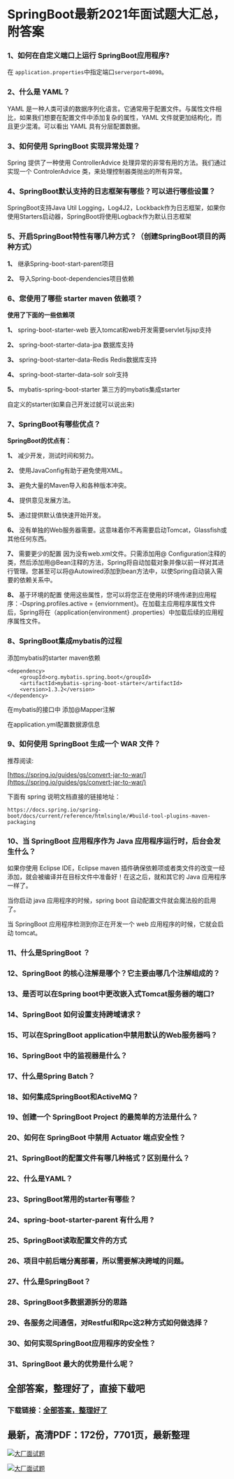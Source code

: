 # SpringBoot最新2021年面试题大汇总，附答案







### 1、如何在自定义端口上运行 SpringBoot应用程序?

在 `application.properties`中指定端口`serverport=8090`。


### 2、什么是 YAML？

YAML 是一种人类可读的数据序列化语言。它通常用于配置文件。与属性文件相比，如果我们想要在配置文件中添加复杂的属性，YAML 文件就更加结构化，而且更少混淆。可以看出 YAML 具有分层配置数据。


### 3、如何使用 SpringBoot 实现异常处理？

Spring 提供了一种使用 ControllerAdvice 处理异常的非常有用的方法。我们通过实现一个 ControlerAdvice 类，来处理控制器类抛出的所有异常。


### 4、SpringBoot默认支持的日志框架有哪些？可以进行哪些设置？

SpringBoot支持Java Util Logging，Log4J2，Lockback作为日志框架，如果你使用Starters启动器，SpringBoot将使用Logback作为默认日志框架


### 5、开启SpringBoot特性有哪几种方式？（创建SpringBoot项目的两种方式）

**1、** 继承Spring-boot-start-parent项目

**2、** 导入Spring-boot-dependencies项目依赖


### 6、您使用了哪些 starter maven 依赖项？

**使用了下面的一些依赖项**

**1、**  spring-boot-starter-web 嵌入tomcat和web开发需要servlet与jsp支持

**2、**  spring-boot-starter-data-jpa 数据库支持

**3、**  spring-boot-starter-data-Redis Redis数据库支持

**4、**  spring-boot-starter-data-solr solr支持

**5、**  mybatis-spring-boot-starter 第三方的mybatis集成starter

自定义的starter(如果自己开发过就可以说出来)


### 7、SpringBoot有哪些优点？

**SpringBoot的优点有：**

**1、** 减少开发，测试时间和努力。

**2、** 使用JavaConfig有助于避免使用XML。

**3、** 避免大量的Maven导入和各种版本冲突。

**4、** 提供意见发展方法。

**5、** 通过提供默认值快速开始开发。

**6、** 没有单独的Web服务器需要。这意味着你不再需要启动Tomcat，Glassfish或其他任何东西。

**7、** 需要更少的配置 因为没有web.xml文件。只需添加用@ Configuration注释的类，然后添加用@Bean注释的方法，Spring将自动加载对象并像以前一样对其进行管理。您甚至可以将@Autowired添加到bean方法中，以使Spring自动装入需要的依赖关系中。

**8、** 基于环境的配置 使用这些属性，您可以将您正在使用的环境传递到应用程序：-Dspring.profiles.active = {enviornment}。在加载主应用程序属性文件后，Spring将在（application{environment} .properties）中加载后续的应用程序属性文件。


### 8、SpringBoot集成mybatis的过程

添加mybatis的starter maven依赖

```
<dependency>
    <groupId>org.mybatis.spring.boot</groupId>
    <artifactId>mybatis-spring-boot-starter</artifactId>
    <version>1.3.2</version>
</dependency>
```

在mybatis的接口中 添加@Mapper注解

在application.yml配置数据源信息


### 9、如何使用 SpringBoot 生成一个 WAR 文件？

推荐阅读:

[https://spring.io/guides/gs/convert-jar-to-war/](https://spring.io/guides/gs/convert-jar-to-war/)

下面有 spring 说明文档直接的链接地址：

```
https://docs.spring.io/spring-boot/docs/current/reference/htmlsingle/#build-tool-plugins-maven-packaging
```


### 10、当 SpringBoot 应用程序作为 Java 应用程序运行时，后台会发生什么？

如果你使用 Eclipse IDE，Eclipse maven 插件确保依赖项或者类文件的改变一经添加，就会被编译并在目标文件中准备好！在这之后，就和其它的 Java 应用程序一样了。

当你启动 java 应用程序的时候，spring boot 自动配置文件就会魔法般的启用了。

当 SpringBoot 应用程序检测到你正在开发一个 web 应用程序的时候，它就会启动 tomcat。


### 11、什么是SpringBoot ？
### 12、SpringBoot 的核心注解是哪个？它主要由哪几个注解组成的？
### 13、是否可以在Spring boot中更改嵌入式Tomcat服务器的端口?
### 14、SpringBoot 如何设置支持跨域请求？
### 15、可以在SpringBoot application中禁用默认的Web服务器吗？
### 16、SpringBoot 中的监视器是什么？
### 17、什么是Spring Batch？
### 18、如何集成SpringBoot和ActiveMQ？
### 19、创建一个 SpringBoot Project 的最简单的方法是什么？
### 20、如何在 SpringBoot 中禁用 Actuator 端点安全性？
### 21、SpringBoot的配置文件有哪几种格式？区别是什么？
### 22、什么是YAML？
### 23、SpringBoot常用的starter有哪些？
### 24、spring-boot-starter-parent 有什么用 ?
### 25、SpringBoot读取配置文件的方式
### 26、项目中前后端分离部署，所以需要解决跨域的问题。
### 27、什么是SpringBoot？
### 28、SpringBoot多数据源拆分的思路
### 29、各服务之间通信，对Restful和Rpc这2种方式如何做选择？
### 30、如何实现SpringBoot应用程序的安全性？
### 31、SpringBoot 最大的优势是什么呢？




## 全部答案，整理好了，直接下载吧

### 下载链接：[全部答案，整理好了](https://www.souyunku.com/wp-content/uploads/weixin/githup-weixin-2.png)




## 最新，高清PDF：172份，7701页，最新整理

[![大厂面试题](https://www.souyunku.com/wp-content/uploads/weixin/mst.png "架构师专栏")](https://www.souyunku.com/wp-content/uploads/weixin/githup-weixin.png "架构师专栏")

[![大厂面试题](https://www.souyunku.com/wp-content/uploads/weixin/githup-weixin.png "架构师专栏")](https://www.souyunku.com/wp-content/uploads/weixin/githup-weixin.png "架构师专栏")
